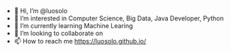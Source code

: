 - 👋 Hi, I’m @luosolo
- 👀 I’m interested in Computer Science, Big Data, Java Developer, Python 
- 🌱 I’m currently learning Machine Learing
- 💞️ I’m looking to collaborate on 
- 📫 How to reach me https://luosolo.github.io/

<!---
luosolo/luosolo is a ✨ special ✨ repository because its `README.md` (this file) appears on your GitHub profile.
You can click the Preview link to take a look at your changes.
--->
